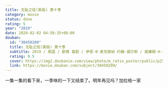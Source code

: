 ```yaml
---
title: 无耻之徒(美版) 第十季
category: movie
status: done
rating: 5
year: "2019"
date: 2020-02-02 04:58:35+08:00
douban:
  id: "30450209"
  title: 无耻之徒(美版) 第十季
  subtitle: 2019 / 美国 / 剧情 喜剧 / 伊恩·B·麦克唐纳 约翰·威尔斯 / 威廉姆·H·梅西 卡梅隆·莫纳汉
  rating: 9.5
  cover: https://img2.doubanio.com/view/photo/m_ratio_poster/public/p2571274882.jpg
  link: https://movie.douban.com/subject/30450209/
---
```


一集一集的看下来，一季咻的一下又结束了。明年再见吗？加拉格一家
